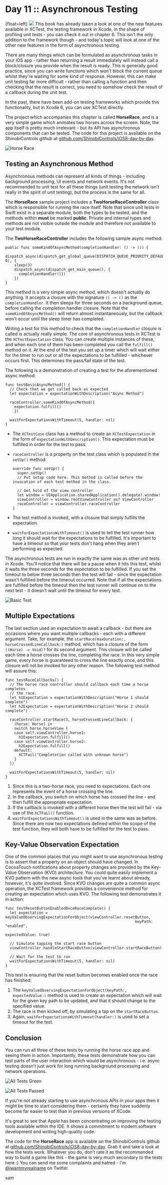 # Day 11 :: Asynchronous Testing

{float=left}
![](images/11/thumbnail.png)
This book has already taken a look at one of the new features available
in XCTest, the testing framework in Xcode, in the shape of profiling unit
tests - you can check it out in chapter 6.
This isn't the only addition to the framework though - and today's topic will
look at one of the other new features in the form of asynchronous testing.

There are many things which can be formulated as asynchronous tasks in your
iOS app - rather than returning a result immediately will instead call a block/closure
you provide when the result is ready. This is generally good practice, since you
can write functions which won't block the current queue whilst they're waiting for
some kind of response. However, this can make unit testing far more difficult -
rather than calling a function and then checking that the result is correct, you
need to somehow check the result of a callback during the unit test.

In the past, there have been add-on testing frameworks which provide this functionality,
but in Xcode 6, you can use XCTest directly.

The project which accompanies this chapter is called __HorseRace__, and is a very
simple game which animates two horses across the screen. Note, the app itself
is pretty much irrelevant - but its API has asynchronous components that can be
tested. The code for this project is available on the ShinobiControls github at
[github.com/ShinobiControls/iOS8-day-by-day](https://github.com/ShinobiControls/iOS8-day-by-day).

![Horse Race](images/11/horse_race.png)

## Testing an Asynchronous Method

Asynchronous methods can represent all kinds of things - including background
processing, UI events and network events. It's not recommended to unit test for
all these things (unit testing the network isn't really in the spirit of unit
testing), but the process is the same for all.

The __HorseRace__ sample project includes a __TwoHorseRaceController__ class which
is responsible for running the race itself. Note that since unit tests in Swift
exist in a separate module, both the types to be tested, and the methods within
__must__ be marked __public__. Private and internal types and methods are not
visible outside the module and therefore not available to your test module.

The __TwoHorseRaceController__ includes the following sample async method:

    public func someKindOfAsyncMethod(completionHandler: () -> ()) {
      dispatch_async(dispatch_get_global_queue(DISPATCH_QUEUE_PRIORITY_DEFAULT, 0), {
        sleep(3)
        dispatch_async(dispatch_get_main_queue(), {
          completionHandler()})
        })
    }

This method is a very simple async method, which doesn't actually do anything. It
accepts a closure with the signature `() -> ()` as the `completionHandler`. It then
sleeps for three seconds on a background queue, before calling the completion handler
closure. Note that the `someKindOfAsyncMethod()` will return almost instantaneously,
but the callback won't occur until the sleep timer has completed.

Writing a test for this method to check that the `completionHandler` closure is
called is actually really simple. The core of asynchronous tests in XCTest is the
`XCTestExpectation` class. You can create multiple instances of these, and when
each one of them has been completed you call the `fulfill()` method on it. At the
end of the test you set up a timer which will wait either for the timer to run
out or all the expectations to be fulfilled - whichever occurs first. This determines
the pass/fail state of the test.

The following is a demonstration of creating a test for the aforementioned async
method:

    func testBasicAsyncMethod() {
      // Check that we get called back as expected
      let expectation = expectationWithDescription("Async Method")

      raceController.someKindOfAsyncMethod({
        expectation.fulfill()
        })

      waitForExpectationsWithTimeout(5, handler: nil)
    }

- The `XCTestCase` class has a method to create an `XCTestExpectation` in the form
of `expectationWithDescription()`. This expectation must be fulfilled in order for
the test to pass.
- `raceController` is a property on the test class which is populated in the
`setUp()` method:

      override func setUp() {
        super.setUp()
        // Put setup code here. This method is called before the invocation of each test method in the class.

        // Get hold of the view controller
        let window = UIApplication.sharedApplication().delegate?.window!
        viewController = window.rootViewController as? ViewController
        raceController = viewController.raceController
      }

- The test method is invoked, with a closure that simply fulfills the expectation.
- `waitForExpectationsWithTimeout()` is used to tell the test runner how long it
should wait for the expectations to be fulfilled. It's important to have a timeout
so that your tests don't hang when they aren't performing as expected.

The asynchronous tests are run in exactly the same was as other unit tests in
Xcode. You'll notice that there will be a pause when it hits this test, whilst it
waits the three seconds for the expectation to be fulfilled. If you set the timeout
to below three seconds then the test will fail - since the expectation wasn't
fulfilled before the timeout occurred. Note that if all the expectations are
fulfilled before the timeout then the test runner will continue on to the next
test - it doesn't wait until the timeout for every test.

![Basic Test](images/11/basic_test_green.png)


## Multiple Expectations

The last section used an expectation to await a callback - but there are occasions
where you want multiple callbacks - each with a different argument. Take, for
example, the `startRace(maxDuration:, horseCrossedLineCallback:)` method, which
has a closure of the form `((Horse) -> Void)?` for its second argument. This closure
will be called each time a horse crosses the line, completing the race. In this
very simple game, every horse is guaranteed to cross the line exactly once, and
this closure will not be invoked for any other reason. The following test method
will assure this:

    func testRaceCallbacks() {
      // The horse race controller should callback each time a horse completes
      // the race.
      let h1Expectation = expectationWithDescription("Horse 1 should complete")
      let h2Expectation = expectationWithDescription("Horse 2 should complete")

      raceController.startRace(3, horseCrossedLineCallback: {
        (horse: Horse) in
        switch horse.horseView {
        case self.viewController.horse1:
          h1Expectation.fulfill()
        case self.viewController.horse2:
          h2Expectation.fulfill()
        default:
          XCTFail("Completetion called with unknown horse")
        }
      })

      waitForExpectationsWithTimeout(5, handler: nil)
    }

1. Since this is a two-horse race, you need to expectations. Each one represents
the event of a horse crossing the line.
2. In the callback, you switch on which horse has crossed the line - and then
fulfill the appropriate expectation.
3. If the callback is invoked with a different horse then the test will fail - via
use of the `XCTFail()` function.
4. `waitForExpectationsWithTimeout()` is used in the same was as before. Since there
are now two expectations defined within the scope of the test function, they will
both have to be fulfilled for the test to pass.

## Key-Value Observation Expectation

One of the common places that you might want to use asynchronous testing is to
assert that a property on an object should have changed. In CocoaTouch notifications
about property changes are provided by the Key-Value Observation (KVO) architecture.
You could quite easily implement a KVO pattern with the new async tools that you've
learnt about already, however, it's quite involved. Since KVO changes are quite
a common async operation, the XCTest framework provides a convenience method
for creating an expectation which uses KVO. The following test demonstrates it
in action:

    func testResetButtonEnabledOnceRaceComplete() {
      let expectation = keyValueObservingExpectationForObject(viewController.resetButton,
                                                              keyPath: "enabled",
                                                              expectedValue: true)

      // Simulate tapping the start race button
      viewController.handleStartRaceButton(viewController.startRaceButton)

      // Wait for the test to run
      waitForExpectationsWithTimeout(5, handler: nil)
    }

This test is ensuring that the reset button becomes enabled once the race has
finished:
1. The `keyValueObservingExpectationForObject(keyPath:, expectedValue:)` method
is used to create an expectation which will wait for the given key path to be
updated, and that it should change to the specified value.
2. The race is then kicked off, by simulating a tap on the `startRaceButton`.
3. Again, `waitForExpectationsWithTimeout(handler:)` is used to set a timeout for
the test.


## Conclusion

You can run all three of these tests by running the horse race app and seeing
them in action. Importantly, these tests demonstrate how you can test parts of
the user interaction which would be asynchronous - i.e. async testing doesn't just
work for long running background processing and network operations.

![All Tests Green](images/11/all_tests_green.png)

![All Tests Passed](images/11/all_tests_passed.png)

If you're not already starting to use asynchronous APIs in your apps then it
might be time to start considering them - certainly they have suddenly become
far easier to test than in previous versions of XCode.

It's great to see that Apple has been concentrating on improving the testing
tools available within the IDE. It shows a commitment to modern software development
and writing high-quality code.

The code for the __HorseRace__ app is available on the ShinobiControls github at
[github.com/ShinobiControls/iOS8-day-by-day](https://github.com/ShinobiControls/iOS8-day-by-day).
Grab it and take a look at how the tests work. Whatever you do, don't rate it as
the recommended way to build a game like this - the game is very much secondary
to the tests here :) You can send me some complaints and hatred - I'm
[@iwantmyrealname](https://twitter.com/iwantmyrealname) on Twitter.


sam
